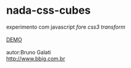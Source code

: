 nada-css-cubes
==============
experimento com javascript <em>for</em>e <em>css3 transform</em>
<br><br>
<a href='http://jsfiddle.net/brunobruno/wfhkus5s/'>DEMO</a>
</br><br>
autor:Bruno Galati<br>
http://www.bbig.com.br
